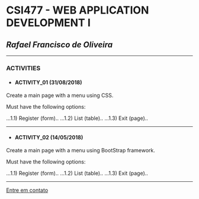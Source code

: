 # **CSI477 - WEB APPLICATION DEVELOPMENT I**

## *Rafael Francisco de Oliveira*

-------------------------------------

### ACTIVITIES

* #### ACTIVITY_01 (31/08/2018)

Create a main page with a menu using CSS. 

Must have the following options: 

...1.1) Register (form)..
...1.2) List (table)..
...1.3) Exit (page)..

******************************

* #### ACTIVITY_02 (14/05/2018)

Create a main page with a menu using BootStrap framework.

Must have the following options:

...1.1) Register (form)..
...1.2) List (table)..
...1.3) Exit (page)..

******************************

[Entre em contato](mailto:rafael.fo@aluno.ufop.edu.br)
